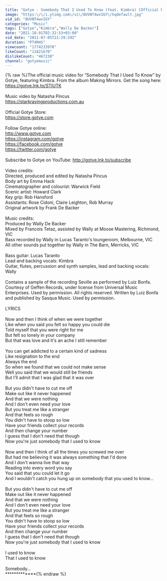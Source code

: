 ```yaml
---
title: "Gotye - Somebody That I Used To Know (feat. Kimbra) [Official Music Video]"
image: "https:\/\/i.ytimg.com\/vi\/8UVNT4wvIGY\/hqdefault.jpg"
vid_id: "8UVNT4wvIGY"
categories: "Music"
tags: ["Gotye","Kimbra","Wally De Backer"]
date: "2021-10-01T02:32:53+03:00"
vid_date: "2011-07-05T21:29:29Z"
duration: "PT4M4S"
viewcount: "1774233978"
likeCount: "11821670"
dislikeCount: "467230"
channel: "gotyemusic"
---
```

{% raw %}The official music video for “Somebody That I Used To Know” by Gotye, featuring Kimbra. From the album Making Mirrors. Get the song here: <a rel="nofollow" target="blank" href="https://gotye.lnk.to/STIUTK">https://gotye.lnk.to/STIUTK</a><br /> <br />Music video by Natasha Pincus<br /><a rel="nofollow" target="blank" href="https://starkravingproductions.com.au">https://starkravingproductions.com.au</a><br /> <br />Official Gotye Store:<br /><a rel="nofollow" target="blank" href="https://store.gotye.com">https://store.gotye.com</a><br /> <br />Follow Gotye online:<br /><a rel="nofollow" target="blank" href="http://www.gotye.com">http://www.gotye.com</a><br /><a rel="nofollow" target="blank" href="https://instagram.com/gotye">https://instagram.com/gotye</a><br /><a rel="nofollow" target="blank" href="https://facebook.com/gotye">https://facebook.com/gotye</a><br /><a rel="nofollow" target="blank" href="https://twitter.com/gotye">https://twitter.com/gotye</a><br /> <br />Subscribe to Gotye on YouTube: <a rel="nofollow" target="blank" href="http://gotye.lnk.to/subscribe">http://gotye.lnk.to/subscribe</a><br /><br />Video credits:<br />Directed, produced and edited by Natasha Pincus<br />Body art by Emma Hack<br />Cinematographer and colourist: Warwick Field<br />Scenic artist: Howard Clark<br />Key grip: Rob Hansford<br />Assistants: Rose Cidoni, Claire Leighton, Rob Murray<br />Original artwork by Frank De Backer<br /><br />Music credits:<br />Produced by Wally De Backer<br />Mixed by Francois Tetaz, assisted by Wally at Moose Mastering, Richmond, VIC<br />Bass recorded by Wally in Lucas Taranto's loungeroom, Melbourne, VIC<br />All other sounds put together by Wally in The Barn, Merricks, VIC<br /><br />Bass guitar: Lucas Taranto<br />Lead and backing vocals: Kimbra<br />Guitar, flutes, percussion and synth samples, lead and backing vocals: Wally<br /><br />Contains a sample of the recording Seville as performed by Luiz Bonfa. Courtesy of Geffen Records, under license from Universal Music Enterprises.  Used by permission. All rights reserved.  Written by Luiz Bonfa and published by Sasqua Music. Used by permission.<br /><br />LYRICS<br /><br />Now and then I think of when we were together<br />Like when you said you felt so happy you could die<br />Told myself that you were right for me<br />But felt so lonely in your company<br />But that was love and it's an ache I still remember<br /><br />You can get addicted to a certain kind of sadness<br />Like resignation to the end<br />Always the end<br />So when we found that we could not make sense<br />Well you said that we would still be friends<br />But I'll admit that I was glad that it was over<br /><br />But you didn't have to cut me off<br />Make out like it never happened<br />And that we were nothing<br />And I don't even need your love<br />But you treat me like a stranger<br />And that feels so rough<br />You didn't have to stoop so low<br />Have your friends collect your records<br />And then change your number<br />I guess that I don't need that though<br />Now you're just somebody that I used to know<br /><br />Now and then I think of all the times you screwed me over<br />But had me believing it was always something that I'd done<br />And I don't wanna live that way<br />Reading into every word you say<br />You said that you could let it go <br />And I wouldn't catch you hung up on somebody that you used to know...<br /><br />But you didn't have to cut me off<br />Make out like it never happened<br />And that we were nothing<br />And I don't even need your love<br />But you treat me like a stranger<br />And that feels so rough<br />You didn't have to stoop so low<br />Have your friends collect your records<br />And then change your number<br />I guess that I don't need that though<br />Now you're just somebody that I used to know<br /><br />I used to know<br />That I used to know<br /><br />Somebody...<br />*************{% endraw %}

